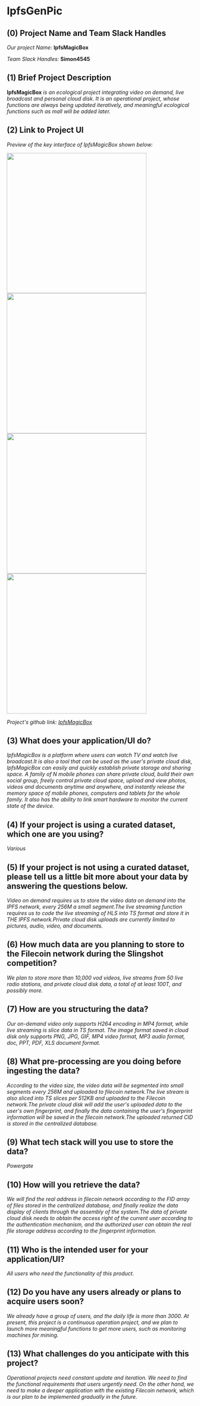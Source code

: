# IpfsGenPic

## (0) Project Name and Team Slack Handles

*Our project Name:* **IpfsMagicBox**

*Team Slack Handles:* **Simon4545**

## (1) Brief Project Description

**IpfsMagicBox** *is an ecological project integrating video on demand, live broadcast and personal cloud disk. It is an operational project, whose functions are always being updated iteratively, and meaningful ecological functions such as mall will be added later.*

## (2) Link to Project UI

*Preview of the key interface of IpfsMagicBox shown below:*

<img src="https://gateway.originprotocol.com/ipfs/QmP9UU68h4cikWJQBBA8av6oePzYnNAvf6mkRrghE89khg" style="display: inline-block;" width="375">
<img src="https://gateway.originprotocol.com/ipfs/QmQbNGXVoLCrPBcwwV3Y9kUQiKsFkc5MwFFHkkJcxXtSJm" style="display: inline-block;" width="375">
<img src="https://gateway.originprotocol.com/ipfs/QmeAtnQpMj4TMBKJHTavHpkTsfbm3bBYqvA1baQ27iUqSL" style="display: inline-block;" width="375">
<img src="https://gateway.originprotocol.com/ipfs/QmSv4t4FSRPGD2HL2nigz898FNj9Vk9Sw3g5L3ynGyg16M" style="display: inline-block;" width="375">

*Project's github link: [IpfsMagicBox](https://github.com/simonandhe/IpfsMagicBox)*


## (3) What does your application/UI do?

*IpfsMagicBox is a platform where users can watch TV and watch live broadcast.It is also a tool that can be used as the user's private cloud disk, IpfsMagicBox can easily and quickly establish private storage and sharing space. A family of N mobile phones can share private cloud, build their own social group, freely control private cloud space, upload and view photos, videos and documents anytime and anywhere, and instantly release the memory space of mobile phones, computers and tablets for the whole family. It also has the ability to link smart hardware to monitor the current state of the device.*

## (4) If your project is using a curated dataset, which one are you using?

*Various*

## (5) If your project is not using a curated dataset, please tell us a little bit more about your data by answering the questions below.

*Video on demand requires us to store the video data on demand into the IPFS network, every 256M a small segment.The live streaming function requires us to code the live streaming of HLS into TS format and store it in THE IPFS network.Private cloud disk uploads are currently limited to pictures, audio, video, and documents.*

## (6) How much data are you planning to store to the Filecoin network during the Slingshot competition?

*We plan to store more than 10,000 vod videos, live streams from 50 live radio stations, and private cloud disk data, a total of at least 100T, and possibly more.*

## (7) How are you structuring the data?

*Our on-demand video only supports H264 encoding in MP4 format, while live streaming is slice data in TS format. The image format saved in cloud disk only supports PNG, JPG, GIF, MP4 video format, MP3 audio format, doc, PPT, PDF, XLS document format.*

## (8) What pre-processing are you doing before ingesting the data?

*According to the video size, the video data will be segmented into small segments every 256M and uploaded to filecoin network.The live stream is also sliced into TS slices per 512KB and uploaded to the Filecoin network.The private cloud disk will add the user's uploaded data to the user's own fingerprint, and finally the data containing the user's fingerprint information will be saved in the filecoin network.The uploaded returned CID is stored in the centralized database.*

## (9)  What tech stack will you use to store the data?

*Powergate*

## (10) How will you retrieve the data?

*We will find the real address in filecoin network according to the FID array of files stored in the centralized database, and finally realize the data display of clients through the assembly of the system.The data of private cloud disk needs to obtain the access right of the current user according to the authentication mechanism, and the authorized user can obtain the real file storage address according to the fingerprint information.*

## (11) Who is the intended user for your application/UI?

*All users who need the functionality of this product.*

## (12) Do you have any users already or plans to acquire users soon?

*We already have a group of users, and the daily life is more than 3000. At present, this project is a continuous operation project, and we plan to launch more meaningful functions to get more users, such as monitoring machines for mining.*

## (13) What challenges do you anticipate with this project?

*Operational projects need constant update and iteration. We need to find the functional requirements that users urgently need. On the other hand, we need to make a deeper application with the existing Filecoin network, which is our plan to be implemented gradually in the future.*
